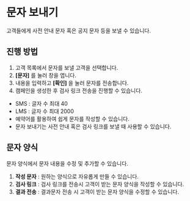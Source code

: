 # 문자 보내기

고객들에게 사전 안내 문자 혹은 공지 문자 등을 보낼 수 있습니다.

## 진행 방법

1. 고객 목록에서 문자를 보낼 고객을 선택합니다.
2. **[문자]** 를 눌러 창을 엽니다.
3. 내용을 입력하고 **[확인]** 을 눌러 문자를 전송합니다.
4. 캠페인을 생성한 후 검사 링크 전송을 진행할 수 있습니다.
- SMS : 글자 수 최대 40
- LMS : 글자 수 최대 2000
- 예약어를 활용하여 쉽게 문자를 작성할 수 있습니다.
- 문자 보내기는 사전 안내 혹은 검사 링크를 보낼 때 사용할 수 있습니다.
  

## 문자 양식  

문자 양식에서 문자 내용을 수정 및 추가할 수 있습니다.  

1. **작성 문자** : 원하는 양식으로 자유롭게 만들 수 있습니다.
2. **검사 링크** : 검사 링크를 전송시 고객이 받는 문자 양식을 작성할 수 있습니다. 
3. **결과 전송** : 결과문자 전송 시 고객이 받는 문자 양식을 수정할 수 있습니다.

